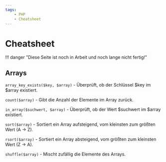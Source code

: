 ```yaml
---
tags:
    - PHP
    - Cheatsheet
---
```


# Cheatsheet

!!! danger "Diese Seite ist noch in Arbeit und noch lange nicht fertig!"

## Arrays

`array_key_exists($key, $array)` - Überprüft, ob der Schlüssel $key im $array existiert.

`count($array)` - Gibt die Anzahl der Elemente im Array zurück.

`in_array($suchwert, $array)` - Überprüft, ob der Wert $suchwert im $array existiert.

`sort($array)` - Sortiert ein Array aufsteigend, vom kleinsten zum größten Wert (A -> Z).

`rsort($array)` - Sortiert ein Array absteigend, vom größten zum kleinsten Wert (Z -> A).

`shuffle($array)` - Mischt zufällig die Elemente des Arrays.
